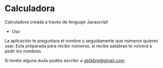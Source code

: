 # Calculadora

Calculadora creada a través de lenguaje Javascript

- Uso

La aplicación te preguntara el nombre y seguidamente que números quieres usar. Esta preparada para recibir números, si recibe palabras te volverá a pedir los nombres

Si tenéis alguna duda podéis escribir a <gbfabre@gmail.com>

